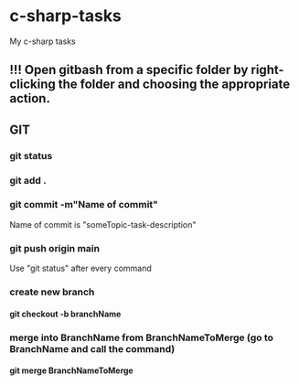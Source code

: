 c-sharp-tasks
=============

My c-sharp tasks

!!! Open gitbash from a specific folder by right-clicking the folder and choosing the appropriate action.
---------------------------------------------------------------------------------------------------------

GIT
---

### git status

### git add .

### git commit -m"Name of commit"

Name of commit is "someTopic-task-description"

### git push origin main

Use "git status" after every command

### create new branch

#### git checkout -b branchName

### merge into BranchName from BranchNameToMerge (go to BranchName and call the command)

#### git merge BranchNameToMerge
